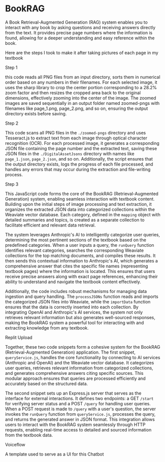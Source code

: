 # BookRAG

A Book Retrieval-Augmented Generation (RAG) system enables you to interact with any book by asking questions and receiving answers directly from the text. It provides precise page numbers where the information is found, allowing for a deeper understanding and easy reference within the book.


Here are the steps I took to make it after taking pictures of each page in my textbook


Step 1 

this code reads all PNG files from an input directory, sorts them in numerical order based on any numbers in their filenames. For each selected image, it uses the sharp library to crop the center portion corresponding to a 28.2% zoom factor and then resizes the cropped area back to the original dimensions, effectively zooming into the center of the image. The zoomed images are saved sequentially in an output folder named zoomed-pngs with filenames like page_1.png, page_2.png, and so on, ensuring the output directory exists before saving.

Step 2 

This code scans all PNG files in the `./zoomed-pngs` directory and uses Tesseract.js to extract text from each image through optical character recognition (OCR). For each processed image, it generates a corresponding JSON file containing the page number and the extracted text, saving these JSON files in the `./DigitalAssetJsons` directory with names like `page_1.json`, `page_2.json`, and so on. Additionally, the script ensures that the output directory exists, logs the progress of each file processed, and handles any errors that may occur during the extraction and file-writing process.

Step 3 


This JavaScript code forms the core of the BookRAG (Retrieval-Augmented Generation) system, enabling seamless interaction with textbook content. Building upon the initial steps of image processing and text extraction, it organizes the extracted JSON data into categorized collections within the Weaviate vector database. Each category, defined in the `mapping` object with detailed summaries and topics, is created as a separate collection to facilitate efficient and relevant data retrieval.

The system leverages Anthropic's AI to intelligently categorize user queries, determining the most pertinent sections of the textbook based on the predefined categories. When a user inputs a query, the `runQuery` function identifies relevant categories, searches the corresponding Weaviate collections for the top matching documents, and compiles these results. It then sends this contextual information to Anthropic's AI, which generates a comprehensive answer that cites the specific file names (representing textbook pages) where the information is located. This ensures that users receive precise answers along with exact page references, enhancing their ability to understand and navigate the textbook content effectively.

Additionally, the code includes robust mechanisms for managing data ingestion and query handling. The `processJSONs` function reads and imports the categorized JSON files into Weaviate, while the `importData` function ensures that the data is correctly inserted into each collection. By integrating OpenAI and Anthropic's AI services, the system not only retrieves relevant information but also generates well-sourced responses, making the BookRAG system a powerful tool for interacting with and extracting knowledge from any textbook.


Replit Upload 


Together, these two code snippets form a cohesive system for the BookRAG (Retrieval-Augmented Generation) application. The first snippet, `queryService.js`, handles the core functionality by connecting to AI services (Anthropic and OpenAI) and the Weaviate vector database. It categorizes user queries, retrieves relevant information from categorized collections, and generates comprehensive answers citing specific sources. This modular approach ensures that queries are processed efficiently and accurately based on the structured data.

The second snippet sets up an Express.js server that serves as the interface for external interactions. It defines two endpoints: a GET `/start` for verifying server status and a POST `/query` for handling user queries. When a POST request is made to `/query` with a user's question, the server invokes the `runQuery` function from `queryService.js`, processes the query, and returns the generated answer in JSON format. This integration allows users to interact with the BookRAG system seamlessly through HTTP requests, enabling real-time access to detailed and sourced information from the textbook data.


Voiceflow

A template used to serve as a UI for this Chatbot 


